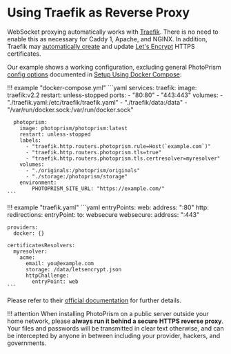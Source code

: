 # Using Traefik as Reverse Proxy

WebSocket proxying automatically works with [Traefik](https://doc.traefik.io/traefik/). 
There is no need to enable this as necessary for Caddy 1, Apache,
and NGINX. In addition, Traefik may [automatically create](https://doc.traefik.io/traefik/user-guides/docker-compose/acme-http/) and update 
[Let's Encrypt](https://letsencrypt.org/) HTTPS certificates.

Our example shows a working configuration, excluding general PhotoPrism [config options](../config-options.md) 
documented in [Setup Using Docker Compose](../docker-compose.md):

!!! example "docker-compose.yml"
    ```yaml
    services:
      traefik:
        image: traefik:v2.2
        restart: unless-stopped
        ports:
          - "80:80"
          - "443:443"
        volumes:
          - "./traefik.yaml:/etc/traefik/traefik.yaml"
          - "./traefik/data:/data"
          - "/var/run/docker.sock:/var/run/docker.sock"

      photoprism:
        image: photoprism/photoprism:latest
        restart: unless-stopped
        labels:
          - "traefik.http.routers.photoprism.rule=Host(`example.com`)"
          - "traefik.http.routers.photoprism.tls=true"
          - "traefik.http.routers.photoprism.tls.certresolver=myresolver"
        volumes:
          - "./originals:/photoprism/originals"
          - "./storage:/photoprism/storage"
        environment:
            PHOTOPRISM_SITE_URL: "https://example.com/"
    ```


!!! example "traefik.yaml"
    ```yaml
    entryPoints:
      web:
        address: ":80"
        http:
          redirections:
            entryPoint:
              to: websecure
      websecure:
        address: ":443"
    
    providers:
      docker: {}
        
    certificatesResolvers:
      myresolver:
        acme:
          email: you@example.com
          storage: /data/letsencrypt.json
          httpChallenge:
            entryPoint: web
    ```

Please refer to their [official documentation](https://doc.traefik.io/traefik/user-guides/docker-compose/basic-example/)
for further details.

!!! attention
    When installing PhotoPrism on a public server outside your home network, please **always run it
    behind a secure HTTPS reverse proxy**.
    Your files and passwords will be transmitted in clear text otherwise, and can be intercepted
    by anyone in between including your provider, hackers, and governments.
